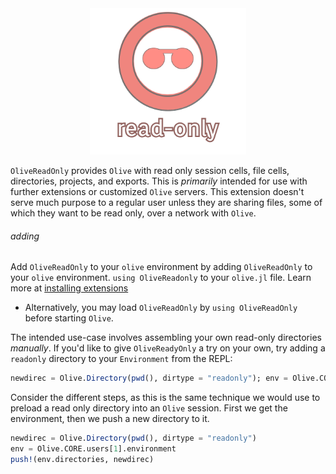 <div align="center">
<img src="https://github.com/ChifiSource/image_dump/raw/main/olive/0.1/extensions/olivero.png" width="250" /img>
</div>

`OliveReadOnly` provides `Olive` with read only session cells, file cells, directories, projects, and exports. This is *primarily* intended for use with further extensions or customized `Olive` servers. This extension doesn't serve much purpose to a regular user unless they are sharing files, some of which they want to be read only, over a network with `Olive`. 
###### adding
Add `OliveReadOnly` to your `olive` environment by adding `OliveReadOnly` to your `olive` environment. `using OliveReadonly` to your `olive.jl` file. Learn more at [installing extensions](https://github.com/ChifiSource/Olive.jl#installing-extensions)
- Alternatively, you may load `OliveReadOnly` by `using OliveReadOnly` before starting `Olive`.

The intended use-case involves assembling your own read-only directories *manually*. If you'd like to give `OliveReadyOnly` a try on your own, try adding a `readonly` directory to your `Environment` from the REPL:
```julia
newdirec = Olive.Directory(pwd(), dirtype = "readonly"); env = Olive.CORE.users[1].environment; push!(env.directories, newdirec)
```
Consider the different steps, as this is the same technique we would use to preload a read only directory into an `Olive` session. First we get the environment, then we push a new directory to it.
```julia
newdirec = Olive.Directory(pwd(), dirtype = "readonly")
env = Olive.CORE.users[1].environment
push!(env.directories, newdirec)
```

